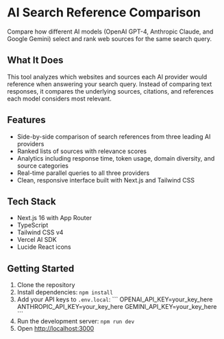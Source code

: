# AI Search Reference Comparison

Compare how different AI models (OpenAI GPT-4, Anthropic Claude, and Google Gemini) select and rank web sources for the same search query.

## What It Does

This tool analyzes which websites and sources each AI provider would reference when answering your search query. Instead of comparing text responses, it compares the underlying sources, citations, and references each model considers most relevant.

## Features

- Side-by-side comparison of search references from three leading AI providers
- Ranked lists of sources with relevance scores
- Analytics including response time, token usage, domain diversity, and source categories
- Real-time parallel queries to all three providers
- Clean, responsive interface built with Next.js and Tailwind CSS

## Tech Stack

- Next.js 16 with App Router
- TypeScript
- Tailwind CSS v4
- Vercel AI SDK
- Lucide React icons

## Getting Started

1. Clone the repository
2. Install dependencies: `npm install`
3. Add your API keys to `.env.local`:
   \`\`\`
   OPENAI_API_KEY=your_key_here
   ANTHROPIC_API_KEY=your_key_here
   GEMINI_API_KEY=your_key_here
   \`\`\`
4. Run the development server: `npm run dev`
5. Open [http://localhost:3000](http://localhost:3000)
